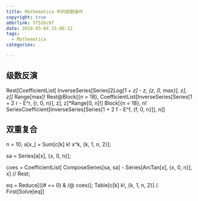 ```yaml
---
title: Mathematica 中的级数操作
copyright: true
abbrlink: 5f51bc9f
date: 2018-03-04 15:06:12
tags:
  - Mathematica
categories:

---
```


## 级数反演

Rest[CoefficientList[
   InverseSeries[Series[2*Log[1 + z] - z, {z, 0, max}], z], z]]*
 Range[max]!
Rest@Block[{n = 18}, 
  CoefficientList[InverseSeries[Series[1 + 2 r - E^r, {r, 0, n}], z], 
    z]*Range[0, n]!]
Block[{n = 18}, 
 n! SeriesCoefficient[InverseSeries[Series[1 + 2 f - E^f, {f, 0, n}]],
    n]]


## 双重复合

n = 10; a[x_] = Sum[c[k] k! x^k, {k, 1, n, 2}];

sa = Series[a[x], {x, 0, n}];

coes = CoefficientList[
    ComposeSeries[sa, sa] - Series[ArcTan[x], {x, 0, n}], x] // Rest;

eq = Reduce[((# == 0) & /@ coes)]; 
Table[c[k] k!, {k, 1, n, 2}] /. First[Solve[eq]]